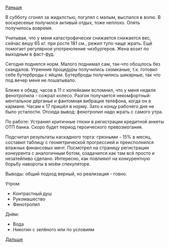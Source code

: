 [Раньше](2015.08.07.md)

В субботу сгонял за жидклстью, погулял с малым, выспался в волю.
В воскресенье получился активый отдых, тоже неплохо. Опять получилось вовремя.

Учитывая, что у меня катастрофически снижается снижается вес, сейчас вешу 65 кг. при росте 181 см., режил тупо чаще жрать. Ещё помогает регулярное употреюление чизбургеров. Жена возит по выходным в фаст-фуд.

Сегодня поднялся норм. Малого поднимал сам, так-что обошлось без скандалов.
Утренние процедуры получились скомканые, т.к. готовил себе бутерброды с яйцом. Бутерброды получились шикарные, так что под вечер меня не пошатывало.

Ближе к обеду, часов в 11 с копейками вспомнил, что у меня неделя фенотропила - сожрал колесо. Разгон получается некомфортный: ментальное дёрганье и фантомная вибрация телефона, когда он в кармане. Часам к 17 пришёл в норму. Зато к концу рабочего дня не было усталости.
Отсюда вывод: фенотропил надо жрать с самого утра.

По работе:
Устранил критичные глюки в регистрации кредитной анкеты ОТП банка.
Скоро будет период героического превозмогания.

Подсчитал результаты каскадного торга: грязными - 15% в месяц, составил таблицу с геометрической прогрессией и преисполнился влажных финансовых мечт.
Посмотрел на страницу регистрации конкурента с аналогичным ботом, озадачился как там всё просто и незатейливо сделано. Интересно, как повлияют на конкурентную борьбу навороты в моём спекуляторе.

Выводы: общий подход верный, но реализация - говно.

Утром:
 - Контрастный душ
 - Рукомашество
 - Фенотропил

Днём:
 - Вода
 - Никотин с зелёного или по условиям

[Дальше](2015.08.11.md)
